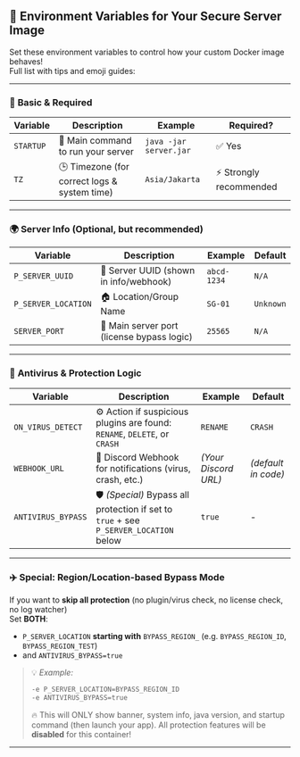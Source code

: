 ## 🚀 Environment Variables for Your Secure Server Image

Set these environment variables to control how your custom Docker image behaves!  
Full list with tips and emoji guides:

---

### 🏁 **Basic & Required**

| Variable          | Description                                      | Example                           | Required? |
|-------------------|--------------------------------------------------|-----------------------------------|-----------|
| `STARTUP`         | 🚦 Main command to run your server               | `java -jar server.jar`            | ✅ Yes    |
| `TZ`              | 🕒 Timezone (for correct logs & system time)     | `Asia/Jakarta`                    | ⚡ Strongly recommended |

---

### 🌍 **Server Info (Optional, but recommended)**

| Variable              | Description                                | Example         | Default   |
|-----------------------|--------------------------------------------|-----------------|-----------|
| `P_SERVER_UUID`       | 🔑 Server UUID (shown in info/webhook)     | `abcd-1234`     | `N/A`     |
| `P_SERVER_LOCATION`   | 🏠 Location/Group Name                     | `SG-01`         | `Unknown` |
| `SERVER_PORT`         | 🎯 Main server port (license bypass logic) | `25565`         | `N/A`     |

---

### 🦠 **Antivirus & Protection Logic**

| Variable            | Description                                                                             | Example                 | Default  |
|---------------------|-----------------------------------------------------------------------------------------|-------------------------|----------|
| `ON_VIRUS_DETECT`   | ⚙️  Action if suspicious plugins are found:<br/>`RENAME`, `DELETE`, or `CRASH`          | `RENAME`                | `CRASH`  |
| `WEBHOOK_URL`       | 🔔 Discord Webhook for notifications (virus, crash, etc.)                               | *(Your Discord URL)*    | *(default in code)* |
| `ANTIVIRUS_BYPASS`  | 🛡️  *(Special)* Bypass all protection if set to `true` + see `P_SERVER_LOCATION` below  | `true`                  | -        |

---

### ✈️ **Special: Region/Location-based Bypass Mode**

If you want to **skip all protection** (no plugin/virus check, no license check, no log watcher)  
Set **BOTH**:
- `P_SERVER_LOCATION` **starting with** `BYPASS_REGION_` (e.g. `BYPASS_REGION_ID`, `BYPASS_REGION_TEST`)
- and `ANTIVIRUS_BYPASS=true`

> 💡 *Example:*
>
> ```bash
> -e P_SERVER_LOCATION=BYPASS_REGION_ID
> -e ANTIVIRUS_BYPASS=true
> ```
>
> 🔥 This will ONLY show banner, system info, java version, and startup command (then launch your app).
> All protection features will be **disabled** for this container!

---